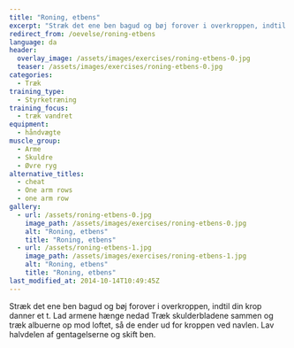 ```yaml
---
title: "Roning, etbens"
excerpt: "Stræk det ene ben bagud og bøj forover i overkroppen, indtil din krop danner et t. Lad armene hænge forover. Træk vægtene op så de ender ud for kroppen ved navlen."
redirect_from: /oevelse/roning-etbens
language: da
header:
  overlay_image: /assets/images/exercises/roning-etbens-0.jpg
  teaser: /assets/images/exercises/roning-etbens-0.jpg
categories:
  - Træk
training_type: 
  - Styrketræning
training_focus: 
  - træk vandret
equipment:
  - håndvægte
muscle_group:
  - Arme
  - Skuldre
  - Øvre ryg
alternative_titles:
  - cheat
  - One arm rows
  - one arm row
gallery:
  - url: /assets/roning-etbens-0.jpg
    image_path: /assets/images/exercises/roning-etbens-0.jpg
    alt: "Roning, etbens"
    title: "Roning, etbens"
  - url: /assets/roning-etbens-1.jpg
    image_path: /assets/images/exercises/roning-etbens-1.jpg
    alt: "Roning, etbens"
    title: "Roning, etbens"
last_modified_at: 2014-10-14T10:49:45Z
---
```


Stræk det ene ben bagud og bøj forover i overkroppen, indtil din krop danner et t. Lad armene hænge nedad Træk skulderbladene sammen og træk albuerne op mod loftet, så de ender ud for kroppen ved navlen. Lav halvdelen af gentagelserne og skift ben.
